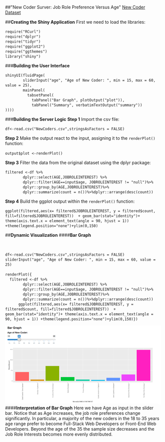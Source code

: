 ##"New Coder Surver: Job Role Preference Versus Age"
[New Coder Dataset](https://www.kaggle.com/freecodecamp/2016-new-coder-survey-)

##**Creating the Shiny Application**
First we need to load the libraries:
```{r message=FALSE, warning=FALSE}
require("RCurl")
require("dplyr")
require("tidyr")
require("ggplot2")
require("ggthemes")
library("shiny")
```

###**Building the User Interface**
```{r, eval=FALSE}
shinyUI(fluidPage(
        sliderInput("age", "Age of New Coder: ", min = 15, max = 60, value = 25),
        mainPanel(
          tabsetPanel(
            tabPanel("Bar Graph", plotOutput("plot")), 
            tabPanel("Summary", verbatimTextOutput("summary"))
))))

```


###**Building the Server Logic**
**Step 1** Import the csv file: 
```{r, eval=FALSE}
df<-read.csv("NewCoders.csv",stringsAsFactors = FALSE)
```

**Step 2** Make the output react to the input, assigning it to the ```renderPlot()``` function: 

```output$plot <-renderPlot()```

**Step 3** Filter the data from the original dataset using the dplyr package:

```{r, eval=FALSE}
filtered <-df %>%
        dplyr::select(AGE,JOBROLEINTEREST) %>%
        dplyr::filter(AGE==input$age, JOBROLEINTEREST != "null")%>%
        dplyr::group_by(AGE,JOBROLEINTEREST)%>%
        dplyr::summarize(count = n())%>%dplyr::arrange(desc(count))
```
 
**Step 4** Build the ggplot output within the ```renderPlot()``` function:


```{r, eval=FALSE}
ggplot(filtered,aes(x= filtered$JOBROLEINTEREST, y = filtered$count, fill=filtered$JOBROLEINTEREST))  + geom_bar(stat="identity")+ theme(axis.text.x = element_text(angle = 90, hjust = 1)) +theme(legend.position="none")+ylim(0,150)

```

##**Dynamic Visualization**
####**Bar Graph**
```{r, echo = FALSE}


df<-read.csv("NewCoders.csv",stringsAsFactors = FALSE)
sliderInput("age", "Age of New Coder: ", min = 15, max = 60, value = 25)

renderPlot({
  filtered <-df %>%
        dplyr::select(AGE,JOBROLEINTEREST) %>%
        dplyr::filter(AGE==input$age, JOBROLEINTEREST != "null")%>%
        dplyr::group_by(AGE,JOBROLEINTEREST)%>%
        dplyr::summarize(count = n())%>%dplyr::arrange(desc(count))
      ggplot(filtered,aes(x= filtered$JOBROLEINTEREST, y = filtered$count, fill=filtered$JOBROLEINTEREST))  + geom_bar(stat="identity")+ theme(axis.text.x = element_text(angle = 90, hjust = 1)) +theme(legend.position="none")+ylim(0,150)})
```
![](shiny_bargraph.png)
####**Interpretation of Bar Graph**
Here we have Age as input in the slider bar. Notice that as Age increases, the job role preferences change significantly. In particular, a majority of the new coders in the 18 to 35 years age range prefer to become Full-Stack Web Developers or Front-End Web Developers. Beyond the age of the 35 the sample size decreases and the Job Role Interests becomes more evenly distributed.
